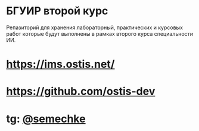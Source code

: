 # БГУИР второй курс

<p>Репазиторий для хранения лабораторный, практических и курсовых работ которые будут выполнены в рамках второго курса специальности ИИ.</p>

# https://ims.ostis.net/
# https://github.com/ostis-dev

# tg: [@semechke](http://t-do.ru/semechke "Telegram channel")
